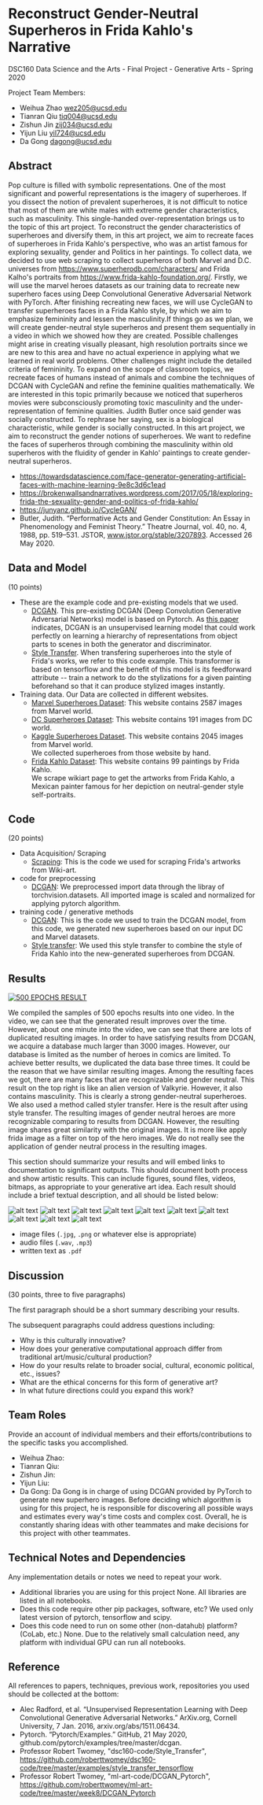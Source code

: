 # Reconstruct Gender-Neutral Superheros in Frida Kahlo's Narrative 

DSC160 Data Science and the Arts - Final Project - Generative Arts - Spring 2020

Project Team Members: 
- Weihua Zhao wez205@ucsd.edu
- Tianran Qiu tiq004@ucsd.edu
- Zishun Jin zij034@ucsd.edu
- Yijun Liu yil724@ucsd.edu
- Da Gong dagong@ucsd.edu

## Abstract


Pop culture is filled with symbolic representations. One of the most significant and powerful representations is the imagery of superheroes. If you dissect the notion of prevalent superheroes, it is not difficult to notice that most of them are white males with extreme gender characteristics, such as masculinity. This single-handed over-representation brings us to the topic of this art project. To reconstruct the gender characteristics of superheroes and diversify them, in this art project, we aim to recreate faces of superheroes in Frida Kahlo's perspective, who was an artist famous for exploring sexuality, gender and Politics in her paintings. 
To collect data, we decided to use web scraping to collect superheros of both Marvel and D.C. universes from https://www.superherodb.com/characters/ and Frida Kalho's portraits from https://www.frida-kahlo-foundation.org/. Firstly, we will use the marvel heroes datasets as our training data to recreate new superhero faces using Deep Convolutional Generative Adversarial Network with PyTorch. After finishing recreating new faces, we will use CycleGAN to transfer superheroes faces in a Frida Kahlo style, by which we aim to emphasize femininity and lessen the masculinity.If things go as we plan, we will create gender-neutral style superheros and present them sequentially in a video in which we showed how they are created. 
Possible challenges might arise in creating visually pleasant, high resolution portraits since we are new to this area and have no actual experience in applying what we learned in real world problems. Other challenges might include the detailed criteria of femininity. To expand on the scope of classroom topics, we recreate faces of humans instead of animals and combine the techniques of DCGAN with CycleGAN and refine the feminine qualities mathematically. 
We are interested in this topic primarily because we noticed that superheros movies were subconsciously promoting toxic masculinity and the under-representation of feminine qualities. Judith Butler once said gender was socially constructed. To rephrase her saying, sex is a biological characteristic, while gender is socially constructed. In this art project, we aim to reconstruct the gender notions of superheroes. We want to redefine the faces of superheros through combining the masculinity within old superheros with the fluidity of gender in Kahlo' paintings to create gender-neutral superheros. 


 - https://towardsdatascience.com/face-generator-generating-artificial-faces-with-machine-learning-9e8c3d6c1ead
 - https://brokenwallsandnarratives.wordpress.com/2017/05/18/exploring-frida-the-sexuality-gender-and-politics-of-frida-kahlo/
 - https://junyanz.github.io/CycleGAN/
 - Butler, Judith. “Performative Acts and Gender Constitution: An Essay in Phenomenology and Feminist Theory.” Theatre Journal, vol. 40, no. 4, 1988, pp. 519–531. JSTOR, www.jstor.org/stable/3207893. Accessed 26 May 2020.


## Data and Model

(10 points) 
- These are the example code and pre-existing models that we used. 
  - [DCGAN](https://github.com/roberttwomey/ml-art-code/blob/master/week8/DCGAN_Pytorch/dcgan_train.ipynb).
  This pre-existing DCGAN (Deep Convolution Generative Adversarial Networks) model is based on Pytorch. As [this paper](https://arxiv.org/abs/1511.06434) indicates, DCGAN is an unsupervised learning model that could work perfectly on learning a hierarchy of representations from object parts to scenes in both the generator and discriminator. 
  - [Style Transfer](https://github.com/roberttwomey/dsc160-code/blob/master/examples/style_transfer_tensorflow/style_transfer_keras.ipynb). 
  When transfering superheroes into the style of Frida's works, we refer to this code example. This transformer is based on tensorflow and the benefit of this model is its feedforward attribute -- train a network to do the stylizations for a given painting beforehand so that it can produce stylized images instantly.
- Training data. Our Data are collected in different websites.
  - [Marvel Superheroes Dataset](https://www.marvel.com/characters): This website contains 2587 images from Marvel world.
  - [DC Superheroes Dataset](https://www.dccomics.com/characters): This website contains 191 images from DC world.
  - [Kaggle Superheroes Dataset](https://www.kaggle.com/vibster2397/superheroes). This website contains 2045 images from Marvel world. <br/>
We collected superheroes from those website by hand.
  - [Frida Kahlo Dataset](https://www.wikiart.org/en/frida-kahlo): This website contains 99 paintings by Frida Kahlo.<br/>
  We scrape wikiart page to get the artworks from Frida Kahlo, a Mexican painter famous for her depiction on neutral-gender style self-portraits.
  

## Code

(20 points)
- Data Acquisition/ Scraping
  * [Scraping](/code/scrape_frida_arts.ipynb): This is the code we used for scraping Frida's artworks from Wiki-art.
- code for preprocessing
  * [DCGAN](/Final_Project_Group_404-not-found.ipynb): We preprocessed import data through the libray of torchvision.datasets. All imported image is scaled and normalized for applying pytorch algorithm.
- training code / generative methods
  * [DCGAN](/Final_Project_Group_404-not-found.ipynb): This is the code we used to train the DCGAN model, from this code, we generated new superheroes based on our input DC and Marvel datasets.
  * [Style transfer](/style_transfer_keras.ipynb): We used this style transfer to combine the style of Frida Kahlo into the new-generated superheroes from DCGAN.

## Results

[![500 EPOCHS RESULT](http://img.youtube.com/vi/o9a6aOox2I0/0.jpg)](https://www.youtube.com/watch?v=o9a6aOox2I0 "500 EPOCHS RESULT")

We compiled the samples of 500 epochs results into one video. In the video, we can see that the generated result improves over the time. However, about one minute into the video, we can see that there are lots of duplicated resulting images. In order to have satisfying results from DCGAN, we acquire a database much larger than 3000 images. However, our database is limited as the number of heroes in comics are limited. To achieve better results, we duplicated the data base three times. It could be the reason that we have similar resulting images. Among the resulting faces we got, there are many faces that are recognizable and gender neutral. This result on the top right is like an alien version of Valkyrie. However, it also contains masculinity. This is clearly a strong gender-neutral superheroes.
We also used a method called styler transfer. Here is the result after using style transfer. The resulting images of gender neutral heroes are more recognizable comparing to results from DCGAN. However, the resulting image shares great similarity with the original images. It is more like apply frida image as a filter on top of the hero images. We do not really see the application of gender neutral process in the resulting images. 

This section should summarize your results and will embed links to documentation to significant outputs. This should document both process and show artistic results. This can include figures, sound files, videos, bitmaps, as appropriate to your generative art idea. Each result should include a brief textual description, and all should be listed below: 

![alt text](https://github.com/ucsd-dsc-arts/dsc160-final-404-not-found-1/blob/master/results/results/WeChat%20Image_2020060704331512.png)
![alt text](https://github.com/ucsd-dsc-arts/dsc160-final-404-not-found-1/blob/master/results/results/WeChat%20Image_2020060704331573.png)
![alt text](https://github.com/ucsd-dsc-arts/dsc160-final-404-not-found-1/blob/master/results/results/WeChat%20Image_2020060704331515.png)
![alt text](https://github.com/ucsd-dsc-arts/dsc160-final-404-not-found-1/blob/master/results/results/WeChat%20Image_2020060704331538.png)
![alt text](https://github.com/ucsd-dsc-arts/dsc160-final-404-not-found-1/blob/master/results/results/WeChat%20Image_2020060704331517.png)
![alt text](https://github.com/ucsd-dsc-arts/dsc160-final-404-not-found-1/blob/master/results/results/WeChat%20Image_2020060704331527.png)
![alt text](https://github.com/ucsd-dsc-arts/dsc160-final-404-not-found-1/blob/master/results/results/WeChat%20Image_2020060704331535.png)
![alt text](https://github.com/ucsd-dsc-arts/dsc160-final-404-not-found-1/blob/master/results/results/WeChat%20Image_202006070433155.png)
![alt text](https://github.com/ucsd-dsc-arts/dsc160-final-404-not-found-1/blob/master/results/results/WeChat%20Image_2020060704331570.png)
![alt text](https://github.com/ucsd-dsc-arts/dsc160-final-404-not-found-1/blob/master/results/results/WeChat%20Image_2020060704331540.png)

- image files (`.jpg`, `.png` or whatever else is appropriate)
- audio files (`.wav`, `.mp3`)
- written text as `.pdf`

## Discussion

(30 points, three to five paragraphs)

The first paragraph should be a short summary describing your results.

The subsequent paragraphs could address questions including:
- Why is this culturally innovative?
- How does your generative computational approach differ from traditional art/music/cultural production? 
- How do your results relate to broader social, cultural, economic political, etc., issues? 
- What are the ethical concerns for this form of generative art? 
- In what future directions could you expand this work?

## Team Roles

Provide an account of individual members and their efforts/contributions to the specific tasks you accomplished.
- Weihua Zhao:
- Tianran Qiu:
- Zishun Jin:
- Yijun Liu:
- Da Gong: Da Gong is in charge of using DCGAN provided by PyTorch to generate new superhero images. Before deciding which algorithm is using for this project, he is responsible for discovering all possible ways and estimates every way's time costs and complex cost. Overall, he is constantly sharing ideas with other teammates and make decisions for this project with other teammates.


## Technical Notes and Dependencies

Any implementation details or notes we need to repeat your work. 
- Additional libraries you are using for this project
None. All libraries are listed in all notebooks.
- Does this code require other pip packages, software, etc?
We used only latest version of pytorch, tensorflow and scipy.
- Does this code need to run on some other (non-datahub) platform? (CoLab, etc.)
None. Due to the relatively small calculation need, any platform with individual GPU can run all notebooks.


## Reference

All references to papers, techniques, previous work, repositories you used should be collected at the bottom:
- Alec Radford, et al. “Unsupervised Representation Learning with Deep Convolutional Generative Adversarial Networks.” ArXiv.org, Cornell University, 7 Jan. 2016, arxiv.org/abs/1511.06434.
- Pytorch. “Pytorch/Examples.” GitHub, 21 May 2020, github.com/pytorch/examples/tree/master/dcgan.
- Professor Robert Twomey, "dsc160-code/Style_Transfer", https://github.com/roberttwomey/dsc160-code/tree/master/examples/style_transfer_tensorflow
- Professor Robert Twomey, "ml-art-code/DCGAN_Pytorch", https://github.com/roberttwomey/ml-art-code/tree/master/week8/DCGAN_Pytorch

